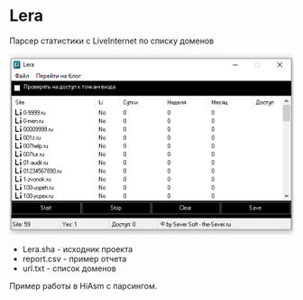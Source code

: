 # Lera
Парсер статистики с LiveInternet по списку доменов

![Image alt](https://github.com/the-Gross/Lera/blob/main/Screenshot.png)

* Lera.sha - исходник проекта
* report.csv - пример отчета
* url.txt - список доменов

Пример работы в HiAsm с парсингом.
